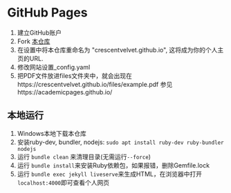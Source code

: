# GitHub Pages

1. 建立GitHub账户
1. Fork [本仓库](https://github.com/academicpages/academicpages.github.io) 
1. 在设置中将本仓库重命名为 "crescentvelvet.github.io", 这将成为你的个人主页的URL.
1. 修改网站设置_config.yaml
1. 把PDF文件放进files文件夹中，就会出现在https://crescentvelvet.github.io/files/example.pdf
参见https://academicpages.github.io/

## 本地运行

1. Windows本地下载本仓库
1. 安装ruby-dev, bundler, nodejs: `sudo apt install ruby-dev ruby-bundler nodejs`
1. 运行 `bundle clean` 来清理目录(无需运行`--force`)
1. 运行 `bundle install`来安装Ruby依赖包，如果报错，删除Gemfile.lock
1. 运行 `bundle exec jekyll liveserve`来生成HTML，在浏览器中打开`localhost:4000`即可查看个人网页